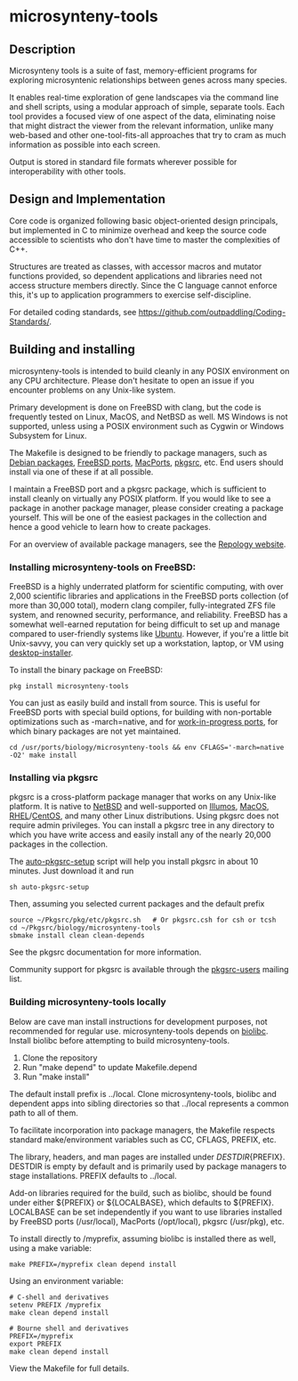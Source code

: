 # microsynteny-tools

## Description

Microsynteny tools is a suite of fast, memory-efficient programs for
exploring microsyntenic relationships between genes across many species.

It enables real-time exploration of gene landscapes via the command line
and shell scripts, using a modular approach of simple, separate tools.
Each tool provides a focused view of one
aspect of the data, eliminating noise that might distract the viewer from
the relevant information, unlike many web-based and other one-tool-fits-all
approaches that try to cram as much information as possible into each
screen.

Output is stored in standard file formats wherever possible for
interoperability with other tools.

## Design and Implementation

Core code is organized following basic object-oriented design principals, but
implemented in C to minimize overhead and keep the source code accessible to
scientists who don't have time to master the complexities of C++.

Structures are treated as classes, with accessor macros and mutator functions
provided, so dependent applications and libraries need not access
structure members directly.  Since the C language cannot enforce this, it's
up to application programmers to exercise self-discipline.

For detailed coding standards, see
https://github.com/outpaddling/Coding-Standards/.

## Building and installing

microsynteny-tools is intended to build cleanly in any POSIX environment on any CPU
architecture.  Please don't hesitate to open an issue if you encounter
problems on any Unix-like system.

Primary development is done on FreeBSD with clang, but the code is frequently
tested on Linux, MacOS, and NetBSD as well.  MS Windows is not supported,
unless using a POSIX environment such as Cygwin or Windows Subsystem for Linux.

The Makefile is designed to be friendly to package managers, such as
[Debian packages](https://www.debian.org/distrib/packages),
[FreeBSD ports](https://www.freebsd.org/ports/),
[MacPorts](https://www.macports.org/), [pkgsrc](https://pkgsrc.org/), etc.
End users should install via one of these if at all possible.

I maintain a FreeBSD port and a pkgsrc package, which is sufficient to install
cleanly on virtually any POSIX platform.  If you would like to see a
package in another package manager, please consider creating a package
yourself.  This will be one of the easiest packages in the collection and
hence a good vehicle to learn how to create packages.

For an overview of available package managers, see the
[Repology website](https://repology.org/).

### Installing microsynteny-tools on FreeBSD:

FreeBSD is a highly underrated platform for scientific computing, with over
2,000 scientific libraries and applications in the FreeBSD ports collection
(of more than 30,000 total), modern clang compiler, fully-integrated ZFS
file system, and renowned security, performance, and reliability.
FreeBSD has a somewhat well-earned reputation for being difficult to set up
and manage compared to user-friendly systems like [Ubuntu](https://ubuntu.com/).
However, if you're a little bit Unix-savvy, you can very quickly set up a
workstation, laptop, or VM using
[desktop-installer](http://www.acadix.biz/desktop-installer.php).

To install the binary package on FreeBSD:

```
pkg install microsynteny-tools
```

You can just as easily build and install from source.  This is useful for
FreeBSD ports with special build options, for building with non-portable
optimizations such as -march=native, and for 
[work-in-progress ports](https://github.com/outpaddling/freebsd-ports-wip),
for which binary packages are not yet maintained.

```
cd /usr/ports/biology/microsynteny-tools && env CFLAGS='-march=native -O2' make install
``` 

### Installing via pkgsrc

pkgsrc is a cross-platform package manager that works on any Unix-like
platform. It is native to [NetBSD](https://www.netbsd.org/) and well-supported
on [Illumos](https://illumos.org/), [MacOS](https://www.apple.com/macos/),
[RHEL](https://www.redhat.com)/[CentOS](https://www.centos.org/), and
many other Linux distributions.
Using pkgsrc does not require admin privileges.  You can install a pkgsrc
tree in any directory to which you have write access and easily install any
of the nearly 20,000 packages in the collection.

The
[auto-pkgsrc-setup](https://github.com/outpaddling/auto-admin/blob/master/User-scripts/auto-pkgsrc-setup)
script will help you install pkgsrc in about 10 minutes.  Just download it
and run

```
sh auto-pkgsrc-setup
```

Then, assuming you selected current packages and the default prefix

```
source ~/Pkgsrc/pkg/etc/pkgsrc.sh   # Or pkgsrc.csh for csh or tcsh
cd ~/Pkgsrc/biology/microsynteny-tools
sbmake install clean clean-depends
```

See the pkgsrc documentation for more information.

Community support for pkgsrc is available through the
[pkgsrc-users](http://netbsd.org/mailinglists) mailing list.

### Building microsynteny-tools locally

Below are cave man install instructions for development purposes, not
recommended for regular use.
microsynteny-tools depends on [biolibc](https://github.com/auerlab/biolibc).
Install biolibc before attempting to build microsynteny-tools.

1. Clone the repository
2. Run "make depend" to update Makefile.depend
3. Run "make install"

The default install prefix is ../local.  Clone microsynteny-tools, biolibc and dependent
apps into sibling directories so that ../local represents a common path to all
of them.

To facilitate incorporation into package managers, the Makefile respects
standard make/environment variables such as CC, CFLAGS, PREFIX, etc.  

The library, headers, and man pages are installed under
${DESTDIR}${PREFIX}.  DESTDIR is empty by default and is primarily used by
package managers to stage installations.  PREFIX defaults to ../local.

Add-on libraries required for the build, such as biolibc, should be found
under either ${PREFIX} or ${LOCALBASE}, which defaults to ${PREFIX}.
LOCALBASE can be set independently if you want to use libraries installed
by FreeBSD ports (/usr/local), MacPorts (/opt/local), pkgsrc (/usr/pkg), etc.

To install directly to /myprefix, assuming biolibc is installed there as well,
using a make variable:

```
make PREFIX=/myprefix clean depend install
```

Using an environment variable:

```
# C-shell and derivatives
setenv PREFIX /myprefix
make clean depend install

# Bourne shell and derivatives
PREFIX=/myprefix
export PREFIX
make clean depend install
```

View the Makefile for full details.
